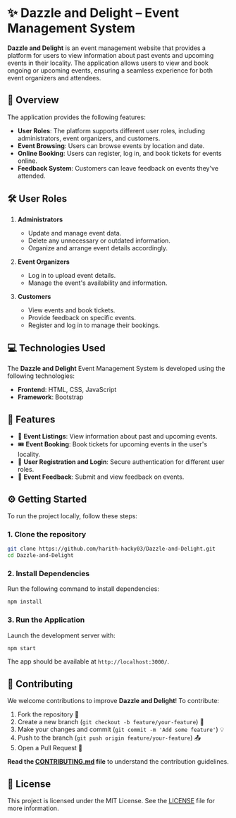 # ✨ Dazzle and Delight – Event Management System

**Dazzle and Delight** is an event management website that provides a platform for users to view information about past events and upcoming events in their locality. The application allows users to view and book ongoing or upcoming events, ensuring a seamless experience for both event organizers and attendees.

## 📖 **Overview**

The application provides the following features:

- **User Roles**: The platform supports different user roles, including administrators, event organizers, and customers.
- **Event Browsing**: Users can browse events by location and date.
- **Online Booking**: Users can register, log in, and book tickets for events online.
- **Feedback System**: Customers can leave feedback on events they've attended.

## 🛠️ **User Roles**

1. **Administrators**
   - Update and manage event data.
   - Delete any unnecessary or outdated information.
   - Organize and arrange event details accordingly.

2. **Event Organizers**
   - Log in to upload event details.
   - Manage the event's availability and information.

3. **Customers**
   - View events and book tickets.
   - Provide feedback on specific events.
   - Register and log in to manage their bookings.

## 💻 **Technologies Used**

The **Dazzle and Delight** Event Management System is developed using the following technologies:

- **Frontend**: HTML, CSS, JavaScript
- **Framework**: Bootstrap

## 🚀 **Features**

- 📅 **Event Listings**: View information about past and upcoming events.
- 🎟️ **Event Booking**: Book tickets for upcoming events in the user's locality.
- 👤 **User Registration and Login**: Secure authentication for different user roles.
- 📝 **Event Feedback**: Submit and view feedback on events.

## ⚙️ **Getting Started**

To run the project locally, follow these steps:

### 1. **Clone the repository**

```bash
git clone https://github.com/harith-hacky03/Dazzle-and-Delight.git
cd Dazzle-and-Delight
```

### 2. **Install Dependencies**

Run the following command to install dependencies:

```bash
npm install
```

### 3. **Run the Application**

Launch the development server with:

```bash
npm start
```

The app should be available at `http://localhost:3000/`.

## 🤝 **Contributing**

We welcome contributions to improve **Dazzle and Delight**! To contribute:

1. Fork the repository 🍴
2. Create a new branch (`git checkout -b feature/your-feature`) 🌱
3. Make your changes and commit (`git commit -m 'Add some feature'`) 💡
4. Push to the branch (`git push origin feature/your-feature`) 📤
5. Open a Pull Request 🔄

**Read the [CONTRIBUTING.md](https://github.com/anjalit03/Dazzle-and-Delight/blob/main/CONTRIBUTING.md) file** to understand the contribution guidelines.

## 📄 **License**

This project is licensed under the MIT License. See the [LICENSE](LICENSE) file for more information.
